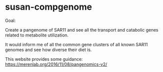 # susan-compgenome
Goal:

Create a pangenome of SAR11 and see all the transport and catabolic genes related to metabolite utilization.

It would inform me of all the common gene clusters of all known SAR11 genomes and see how diverse their diet is.

This website provides some guidance: https://merenlab.org/2016/11/08/pangenomics-v2/
